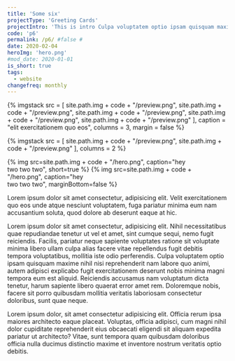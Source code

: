```yaml
---
title: 'Some six'
projectType: 'Greeting Cards'
projectIntro: 'This is intro Culpa voluptatem optio ipsam quisquam maxime nihil nisi reprehenderit nam labore quo animi, autem adipisci explicabo fugit exercitationem deserunt nobis minima magni tempora eum est aliquid. Reiciendis accusamus nam voluptatum dicta tenetur'
code: 'p6'
permalink: /p6/ #false #
date: 2020-02-04
heroImg: 'hero.png'
#mod_date: 2020-01-01
is_short: true
tags: 
  - website
changefreq: monthly
---
```


{% imgstack src = [
              site.path.img + code + "/preview.png", 
              site.path.img + code + "/preview.png",
              site.path.img + code + "/preview.png",
              site.path.img + code + "/preview.png",
              site.path.img + code + "/preview.png"
            ],
            caption = "elit exercitationem quo eos",
            columns = 3,
            margin = false
%}

{% imgstack src = [
              site.path.img + code + "/preview.png", 
              site.path.img + code + "/preview.png"
            ],
            columns = 2
%}

{% img src=site.path.img + code + "/hero.png", caption="hey<br>two two two", short=true %}
{% img src=site.path.img + code + "/hero.png", caption="hey<br>two two two", marginBottom=false %}

Lorem ipsum dolor sit amet consectetur, adipisicing elit. Velit exercitationem quo eos unde atque nesciunt voluptatem, fuga pariatur minima eum nam accusantium soluta, quod dolore ab deserunt eaque at hic.

Lorem ipsum dolor sit amet consectetur, adipisicing elit. Nihil necessitatibus quae repudiandae tenetur ut vel et amet, sint cumque sequi, nemo fugit reiciendis. Facilis, pariatur neque sapiente voluptates ratione sit voluptate minima libero ullam culpa alias facere vitae repellendus fugit debitis tempora voluptatibus, mollitia iste odio perferendis. Culpa voluptatem optio ipsam quisquam maxime nihil nisi reprehenderit nam labore quo animi, autem adipisci explicabo fugit exercitationem deserunt nobis minima magni tempora eum est aliquid. Reiciendis accusamus nam voluptatum dicta tenetur, harum sapiente libero quaerat error amet rem. Doloremque nobis, facere sit porro quibusdam mollitia veritatis laboriosam consectetur doloribus, sunt quae neque.

Lorem ipsum dolor, sit amet consectetur adipisicing elit. Officia rerum ipsa maiores architecto eaque placeat. Voluptas, officia adipisci, cum magni nihil dolor cupiditate reprehenderit eius obcaecati eligendi sit aliquam expedita pariatur ut architecto? Vitae, sunt tempora quam quibusdam doloribus officia nulla ducimus distinctio maxime et inventore nostrum veritatis optio debitis.